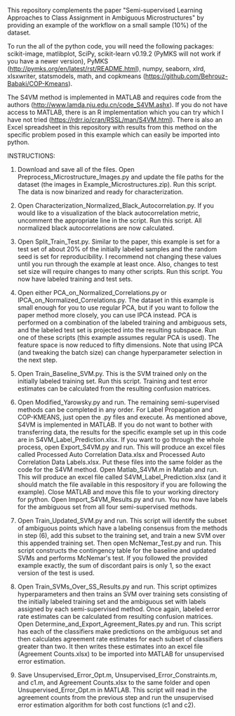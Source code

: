 This repository complements the paper "Semi-supervised Learning Approaches to Class Assignment in Ambiguous Microstructures" by providing
an example of the workflow on a small sample (10%) of the dataset. 


To run the all of the python code, you will need the following packages:
scikit-image,
matlibplot,
SciPy,
scikit-learn v0.19.2 (PyMKS will not work if you have a newer version),
PyMKS (http://pymks.org/en/latest/rst/README.html),
numpy,
seaborn,
xlrd,
xlsxwriter,
statsmodels,
math,
and copkmeans (https://github.com/Behrouz-Babaki/COP-Kmeans).


The S4VM method is implemented in MATLAB and requires code from the authors 
(http://www.lamda.nju.edu.cn/code_S4VM.ashx). If you do not have access to MATLAB, there is an R implementation
which you can try which I have not tried (https://rdrr.io/cran/RSSL/man/S4VM.html). There is also an Excel spreadsheet in this repository
with results from this method on the specific problem posed in this example which can easily be imported into python.

INSTRUCTIONS:

1) Download and save all of the files. Open Preprocess_Microstructure_Images.py and update the file paths for the dataset (the images in 
Example_Microstructures.zip). Run this script. The data is now binarized and ready for characterization.

2) Open Characterization_Normalized_Black_Autocorrelation.py. If you would like to a visualization of the black autocorrelation metric, uncomment the appropriate line in the script. Run this script. All normalized black autocorrelations are now calculated.

3) Open Split_Train_Test.py. Similar to the paper, this example is set for a test set of about 20% of the initially labeled samples and
the random seed is set for reproducibility. I recommend not changing these values until you run through the example at least once. Also,
changes to test set size will require changes to many other scripts. Run this script. You now have labeled training and test sets.

4) Open either PCA_on_Normalized_Correlations.py or IPCA_on_Normalized_Correlations.py. The dataset in this example is small enough for you to use regular PCA, but if you want to follow the paper method more closely, you can use IPCA instead. PCA is performed on a combination of the labeled training and ambiguous sets, and the labeled test set is projected into the resulting subspace. Run one of these scripts (this example assumes regular PCA is used). The feature space is now reduced to fifty dimensions. Note that using IPCA (and tweaking the batch size) can change hyperparameter selection in the next step.

5) Open Train_Baseline_SVM.py. This is the SVM trained only on the initially labeled training set. Run this script. Training and test error estimates can be calculated from the resulting confusion matrices.

6) Open Modified_Yarowsky.py and run. The remaining semi-supervised methods can be completed in any order. For Label Propagation and COP-KMEANS, just open the .py files and execute. As mentioned above, S4VM is implemented in MATLAB. If you do not want to bother with transferring data, the results for the specific example set up in this code are in S4VM_Label_Prediction.xlsx. If you want to go through the whole process, open Export_S4VM.py and run. This will produce an excel files called Processed Auto Correlation Data.xlsx and Processed Auto Correlation Data Labels.xlsx. Put these files into the same folder as the code for the S4VM method. Open Matlab_S4VM.m in Matlab and run. This will produce an excel file called S4VM_Label_Prediction.xlsx (and it should match the file available in this respository if you are following the example). Close MATLAB and move this file to your working directory for python. Open Import_S4VM_Results.py and run. You now have labels for the ambiguous set from all four semi-supervised methods.

7) Open Train_Updated_SVM.py and run. This script will identify the subset of ambiguous points which have a labeling consensus from the methods in step (6), add this subset to the training set, and train a new SVM over this appended training set. Then open McNemar_Test.py and run. This script constructs the contingency table for the baseline and updated SVMs and performs McNemar's test. If you followed the provided example exactly, the sum of discordant pairs is only 1, so the exact version of the test is used.

8) Open Train_SVMs_Over_SS_Results.py and run. This script optimizes hyperparameters and then trains an SVM over training sets consisting of the initially labeled training set and the ambiguous set with labels assigned by each semi-supervised method. Once again, labeled error rate estimates can be calculated from  resulting confusion matrices. Open Determine_and_Export_Agreement_Rates.py and run. This script has each of the classifiers make predictions on the ambiguous set and then calculates agreement rate estimates for each subset of classifiers greater than two. It then writes these estimates into an excel file (Agreement Counts.xlsx) to be imported into MATLAB for unsupervised error estimation.

9) Save Unsupervised_Error_Opt.m, Unsupervised_Error_Constraints.m, and c1.m, and Agreement Counts.xlsx to the same folder and open Unsupervised_Error_Opt.m in MATLAB. This script will read in the agreement counts from the previous step and run the unsupervised error estimation algorithm for both cost functions (c1 and c2). 


